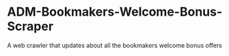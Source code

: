 # ADM-Bookmakers-Welcome-Bonus-Scraper
A web crawler that updates about all the bookmakers welcome bonus offers
